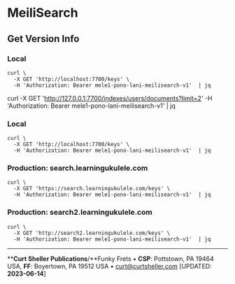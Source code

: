 # MeiliSearch
## Get Version Info

### Local
```
curl \
  -X GET 'http://localhost:7700/keys' \
  -H 'Authorization: Bearer mele1-pono-lani-meilisearch-v1'  | jq
```
curl -X GET 'http://127.0.0.1:7700/indexes/users/documents?limit=2' -H 'Authorization: Bearer mele1-pono-lani-meilisearch-v1' | jq


### Local
```
curl \
  -X GET 'http://localhost:7700/keys' \
  -H 'Authorization: Bearer mele1-pono-lani-meilisearch-v1'  | jq
```

### Production: search.learningukulele.com
```
curl \
  -X GET 'https://search.learningukulele.com/keys' \
  -H 'Authorization: Bearer mele1-pono-lani-meilisearch-v1'  | jq
```

### Production: search2.learningukulele.com
```
curl \
  -X GET 'http://search2.learningukulele.com/keys' \
  -H 'Authorization: Bearer mele1-pono-lani-meilisearch-v1'  | jq
```



----
****Curt Sheller Publications**/**Funky Frets • **CSP**: Pottstown, PA 19464 USA, **FF**: Boyertown, PA 19512 USA • [curt@curtsheller.com](mailto:curt@curtsheller.com) [UPDATED: **2023-06-14**]
